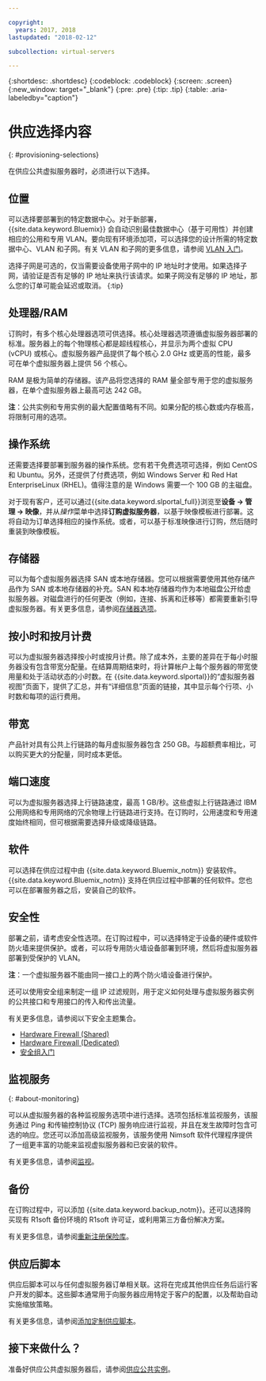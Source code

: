 ```yaml
---

copyright:
  years: 2017, 2018
lastupdated: "2018-02-12"

subcollection: virtual-servers

---
```


{:shortdesc: .shortdesc}
{:codeblock: .codeblock}
{:screen: .screen}
{:new_window: target="_blank"}
{:pre: .pre}
{:tip: .tip}
{:table: .aria-labeledby="caption"}

# 供应选择内容
{: #provisioning-selections}

在供应公共虚拟服务器时，必须进行以下选择。

## 位置
可以选择要部署到的特定数据中心。对于新部署，{{site.data.keyword.Bluemix}} 会自动识别最佳数据中心（基于可用性）并创建相应的公用和专用 VLAN。要向现有环境添加项，可以选择您的设计所需的特定数据中心、VLAN 和子网。有关 VLAN 和子网的更多信息，请参阅 [VLAN 入门](/docs/infrastructure/vlans?topic=vlans-getting-started-with-vlans)。

选择子网是可选的，仅当需要设备使用子网中的 IP 地址时才使用。如果选择子网，请验证是否有足够的 IP 地址来执行该请求。如果子网没有足够的 IP 地址，那么您的订单可能会延迟或取消。
{:tip}

## 处理器/RAM
订购时，有多个核心处理器选项可供选择。核心处理器选项遵循虚拟服务器部署的标准。服务器上的每个物理核心都是超线程核心，并显示为两个虚拟 CPU (vCPU) 或核心。虚拟服务器产品提供了每个核心 2.0 GHz 或更高的性能，最多可在单个虚拟服务器上提供 56 个核心。

RAM 是极为简单的存储器。该产品将您选择的 RAM 量全部专用于您的虚拟服务器，在单个虚拟服务器上最高可达 242 GB。

**注**：公共实例和专用实例的最大配置值略有不同。如果分配的核心数或内存极高，将限制可用的选项。

## 操作系统

还需要选择要部署到服务器的操作系统。您有若干免费选项可选择，例如 CentOS 和 Ubuntu。另外，还提供了付费选项，例如 Windows Server 和 Red Hat EnterpriseLinux (RHEL)。值得注意的是 Windows 需要一个 100 GB 的主磁盘。

对于现有客户，还可以通过{{site.data.keyword.slportal_full}}浏览至**设备 -> 管理 -> 映像**，并从*操作*菜单中选择**订购虚拟服务器**，以基于映像模板进行部署。这将自动为订单选择相应的操作系统。或者，可以基于标准映像进行订购，然后随时重装到映像模板。

## 存储器

可以为每个虚拟服务器选择 SAN 或本地存储器。您可以根据需要使用其他存储产品作为 SAN 或本地存储器的补充。SAN 和本地存储器均作为本地磁盘公开给虚拟服务器。对磁盘进行的任何更改（例如，连接、拆离和迁移等）都需要重新引导虚拟服务器。有关更多信息，请参阅[存储器选项](/docs/vsi?topic=virtual-servers-storage-options#storage-options)。

## 按小时和按月计费

可以为虚拟服务器选择按小时或按月计费。除了成本外，主要的差异在于每小时服务器没有包含带宽分配量。在结算周期结束时，将计算帐户上每个服务器的带宽使用量和处于活动状态的小时数。在 {{site.data.keyword.slportal}}的“虚拟服务器视图”页面下，提供了汇总，并有“详细信息”页面的链接，其中显示每个行项、小时数和每项的运行费用。

## 带宽

产品针对具有公共上行链路的每月虚拟服务器包含 250 GB。与超额费率相比，可以购买更大的分配量，同时成本更低。

## 端口速度

可以为虚拟服务器选择上行链路速度，最高 1 GB/秒。这些虚拟上行链路通过 IBM 公用网络和专用网络的冗余物理上行链路进行支持。在订购时，公用速度和专用速度始终相同，但可根据需要选择升级或降级链路。

## 软件

可以选择在供应过程中由 {{site.data.keyword.Bluemix_notm}} 安装软件。{{site.data.keyword.Bluemix_notm}} 支持在供应过程中部署的任何软件。您也可以在部署服务器之后，安装自己的软件。

## 安全性

部署之前，请考虑安全性选项。在订购过程中，可以选择特定于设备的硬件或软件防火墙来提供保护。或者，可以将专用防火墙设备部署到环境，然后将虚拟服务器部署到受保护的 VLAN。

**注**：一个虚拟服务器不能由同一接口上的两个防火墙设备进行保护。

还可以使用安全组来制定一组 IP 过滤规则，用于定义如何处理与虚拟服务器实例的公共接口和专用接口的传入和传出流量。

有关更多信息，请参阅以下安全主题集合。

* [Hardware Firewall (Shared)](/docs/infrastructure/hardware-firewall-shared?topic=hardware-firewall-shared-getting-started-with-hardware-firewall-shared)
* [Hardware Firewall (Dedicated)](/docs/infrastructure/hardware-firewall-dedicated?topic=hardware-firewall-dedicated-getting-started-with-hardware-firewall-dedicated)
* [安全组入门](/docs/infrastructure/security-groups?topic=security-groups-getting-started-with-security-groups)

## 监视服务
{: #about-monitoring}

可以从虚拟服务器的各种监视服务选项中进行选择。选项包括标准监视服务，该服务通过 Ping 和传输控制协议 (TCP) 服务响应进行监视，并且在发生故障时包含可选的响应。您还可以添加高级监视服务，该服务使用 Nimsoft 软件代理程序提供了一组更丰富的功能来监视虚拟服务器和已安装的软件。

有关更多信息，请参阅[监视](/docs/infrastructure/SLmonitoring?topic=slmonitoring-monitoring)。

## 备份

在订购过程中，可以添加 {{site.data.keyword.backup_notm}}。还可以选择购买现有 R1soft 备份环境的 R1soft 许可证，或利用第三方备份解决方案。

有关更多信息，请参阅[重新注册保险库](/docs/infrastructure/Backup?topic=Backup-reregister#reregister)。

## 供应后脚本

供应后脚本可以与任何虚拟服务器订单相关联。这将在完成其他供应任务后运行客户开发的脚本。这些脚本通常用于向服务器应用特定于客户的配置，以及帮助自动实施缩放策略。

有关更多信息，请参阅[添加定制供应脚本](/docs/vsi?topic=virtual-servers-adding-post-script)。

## 接下来做什么？
准备好供应公共虚拟服务器后，请参阅[供应公共实例](/docs/vsi?topic=virtual-servers-ordering-vs-public)。

